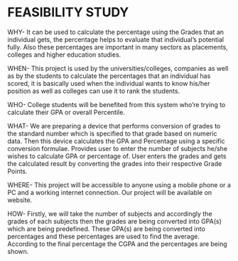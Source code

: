 ﻿# FEASIBILITY STUDY


WHY- It can be used to calculate the percentage using the Grades that an individual gets, the percentage helps to evaluate that individual’s potential fully. Also these percentages are important in many sectors as placements, colleges and higher education studies. 

WHEN- This project is used by the universities/colleges, companies as well as by the students to calculate the percentages that an individual has scored, it is basically used when the individual wants to know his/her position as well as colleges can use it to rank the students.

WHO- College students will be benefited from this system who’re trying to calculate their GPA or overall Percentile.

WHAT- We are preparing a device that performs conversion of grades to the standard number which is specified to that grade based on numeric data. Then this device calculates the GPA and Percentage using a specific conversion formulae. Provides user to enter the number of subjects he/she wishes to calculate GPA or percentage of. User enters the grades and gets the calculated result by converting the grades into their respective Grade Points.

WHERE- This project will be accessible to anyone using a mobile phone or a PC and a working internet connection. Our project will be available on website.

HOW- Firstly, we will take the number of subjects and accordingly the grades of each subjects then the grades are being converted into GPA(s) which are being predefined. These GPA(s) are being converted into percentages and these percentages are used to find the average. According to the final percentage the CGPA and the percentages are being shown.

